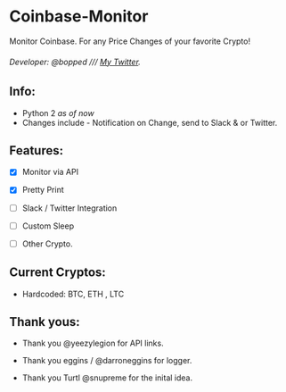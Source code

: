 # Coinbase-Monitor
Monitor Coinbase. For any Price Changes of your favorite Crypto!

###### Developer: @bopped /// [My Twitter](https://twitter.com/Backdoorcook).

## Info:
- Python 2 *as of now*
- Changes include - Notification on Change, send to Slack & or Twitter.

## Features:

- [x] Monitor via API

- [x] Pretty Print

- [ ] Slack / Twitter Integration

- [ ] Custom Sleep 

- [ ] Other Crypto. 


## Current Cryptos:

- Hardcoded: BTC, ETH , LTC



## Thank yous:

- Thank you @yeezylegion for API links.

- Thank you eggins / @darroneggins for logger.

- Thank you Turtl @snupreme for the inital idea. 
